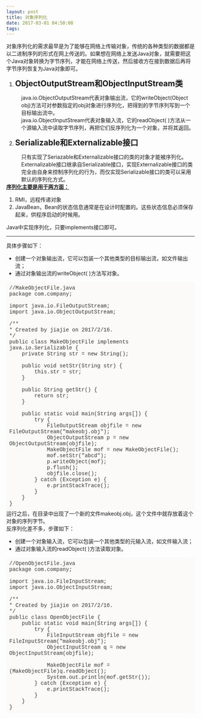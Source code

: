 ```yaml
---
layout: post
title: 对象序列化
date: 2017-03-01 04:50:08
tags:
---
```



<div>对象序列化的需求最早是为了能够在网络上传输对象，传统的各种类型的数据都是以二进制序列的形式在网上传送的。如果想在网络上发送Java对象，就需要把这个Java对象转换为字节序列，才能在网络上传送，然后接收方在接到数据后再将字节序列恢复为Java对象即可。</div>
<ol><li><strong><span style="font-size:21px;">ObjectOutputStream和ObjectInputStream类</span></strong></li></ol><div style="margin-left:40px;">java.io.ObjectOutputStream代表对象输出流，它的writeObject(Object obj)方法可对参数指定的obj对象进行序列化，把得到的字节序列写到一个目标输出流中。</div>
<div style="margin-left:40px;">java.io.ObjectInputStream代表对象输入流，它的readObject( )方法从一个源输入流中读取字节序列，再把它们反序列化为一个对象，并将其返回。</div>
<ol start="2"><li><strong><span style="font-size:21px;">Serializable和Externalizable接口</span></strong></li></ol><div style="margin-left:40px;">只有实现了Seriazable和Externalizable接口的类的对象才能被序列化。Externalizable接口继承自Serializable接口，实现Externalizable接口的类完全由自身来控制序列化的行为，而仅实现Serializable接口的类可以采用默认的序列化方式。</div>
<div><strong><u>序列化主要是用于两方面：</u></strong></div>
<ol><li>RMI，远程传递对象</li><li>JavaBean，Bean的状态信息通常是在设计时配置的。这些状态信息必须保存起来，供程序启动的时候用。</li></ol><div>Java中实现序列化，只要implements接口即可。</div>
<div>
<hr /></div>
<div>具体步骤如下：</div>
<ul><li>创建一个对象输出流，它可以包装一个其他类型的目标输出流，如文件输出流；</li><li>通过对象输出流的writeObject( )方法写对象。</li></ul><div style="padding:8px;font-family:Monaco, Menlo, Consolas, 'Courier New', monospace;color:rgb(51,51,51);background-color:rgb(251,250,248);">
<div>//MakeObjectFile.java</div>
<div>package com.company;</div>
<div><br /></div>
<div>import java.io.FileOutputStream;</div>
<div>import java.io.ObjectOutputStream;</div>
<div><br /></div>
<div>/**</div>
<div>* Created by jiajie on 2017/2/16.</div>
<div>*/</div>
<div>public class MakeObjectFile implements java.io.Serializable {</div>
<div>    private String str = new String();</div>
<div><br /></div>
<div>    public void setStr(String str) {</div>
<div>        this.str = str;</div>
<div>    }</div>
<div><br /></div>
<div>    public String getStr() {</div>
<div>        return str;</div>
<div>    }</div>
<div><br /></div>
<div>    public static void main(String args[]) {</div>
<div>        try {</div>
<div>            FileOutputStream objfile = new FileOutputStream("makeobj.obj");</div>
<div>            ObjectOutputStream p = new ObjectOutputStream(objfile);</div>
<div>            MakeObjectFile mof = new MakeObjectFile();</div>
<div>            mof.setStr("abcd");</div>
<div>            p.writeObject(mof);</div>
<div>            p.flush();</div>
<div>            objfile.close();</div>
<div>        } catch (Exception e) {</div>
<div>            e.printStackTrace();</div>
<div>        }</div>
<div>    }</div>
<div>}</div>
</div>
<div>运行之后，在目录中出现了一个新的文件<span>makeobj.obj</span>，这个文件中就存放着这个对象的序列字节。</div>
<div>反序列化差不多，步骤如下：</div>
<ul><li>创建一个对象输入流，它可以包装一个其他类型的元输入流，如文件输入流；</li><li>通过对象输入流的readObject( )方法读取对象。</li></ul><div style="padding:8px;font-family:Monaco, Menlo, Consolas, 'Courier New', monospace;color:rgb(51,51,51);background-color:rgb(251,250,248);">
<div>//OpenObjectFile.java</div>
<div>package com.company;</div>
<div><br /></div>
<div>import java.io.FileInputStream;</div>
<div>import java.io.ObjectInputStream;</div>
<div><br /></div>
<div>/**</div>
<div>* Created by jiajie on 2017/2/16.</div>
<div>*/</div>
<div>public class OpenObjectFile {</div>
<div>    public static void main(String args[]) {</div>
<div>        try {</div>
<div>            FileInputStream objfile = new FileInputStream("makeobj.obj");</div>
<div>            ObjectInputStream q = new ObjectInputStream(objfile);</div>
<div><br /></div>
<div>            MakeObjectFile mof = (MakeObjectFile)q.readObject();</div>
<div>            System.out.println(mof.getStr());</div>
<div>        } catch (Exception e) {</div>
<div>            e.printStackTrace();</div>
<div>        }</div>
<div>    }</div>
<div>} </div>
</div>
